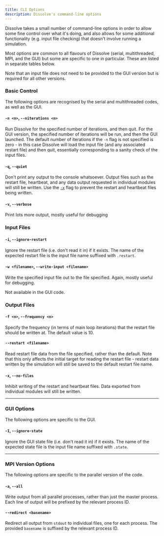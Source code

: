 ```yaml
---
title: CLI Options
description: Dissolve's command-line options
---
```


Dissolve takes a small number of command-line options in order to allow some fine control over what it's doing, and also allows for some additional functionality (e.g. input file checking) that doesn't involve running a simulation.

Most options are common to all flavours of Dissolve (serial, multithreaded, MPI, and the GUI) but some are specific to one in particular. These are listed in separate tables below.

Note that an input file does not need to be provided to the GUI version but is required for all other versions.

### Basic Control

The following options are recognised by the serial and multithreaded codes, as well as the GUI.

#### `-n <n>`, `--niterations <n>`
Run Dissolve for the specified number of iterations, and then quit. For the GUI version, the specified number of iterations will be run, and then the GUI launched. The default number of iterations if the `-n` flag is not specified is zero - in this case Dissolve will load the input file (and any associated restart file) and then quit, essentially corresponding to a sanity check of the input files.

#### `-q`, `--quiet`
Don't print any output to the console whatsoever. Output files such as the restart file, heartbeat, and any data output requested in individual modules will still be written. Use the [`-x`](#-x---no-files) flag to prevent the restart and heartbeat files being written.

#### `-v`, `--verbose`
Print lots more output, mostly useful for debugging

### Input Files

#### `-i`, `--ignore-restart`
Ignore the restart file (i.e. don't read it in) if it exists. The name of the expected restart file is the input file name suffixed with `.restart`.

#### `-w <filename>`, `--write-input <filename>`
Write the specified input file out to the file specified. Again, mostly useful for debugging.

Not available in the GUI code.

### Output Files

#### `-f <n>`, `--frequency <n>`
Specify the frequency (in terms of main loop iterations) that the restart file should be written at. The default value is 10.

#### `--restart <filename>`
Read restart file data from the file specified, rather than the default. Note that this only affects the initial target for reading the restart file - restart data written by the simulation will still be saved to the default restart file name.

#### `-x`, `--no-files`
Inhibit writing of the restart and heartbeat files. Data exported from individual modules will still be written.

* * *

### GUI Options

The following options are specific to the GUI.

#### `-I`, `--ignore-state`
Ignore the GUI state file (i.e. don't read it in) if it exists. The name of the expected state file is the input file name suffixed with `.state`.

* * *

### MPI Version Options

The following options are specific to the parallel version of the code.

#### `-a`, `--all`
Write output from all parallel processes, rather than just the master process. Each line of output will be prefixed by the relevant process ID.

#### `--redirect <basename>`
Redirect all output from `stdout` to individual files, one for each process. The provided `basename` is suffixed by the relevant process ID.
